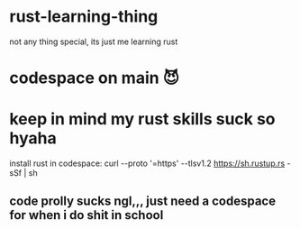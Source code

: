 # rust-learning-thing
not any thing special, its just me learning rust

# codespace on main :smiling_imp:

# keep in mind my rust skills suck so hyaha
install rust in codespace: curl --proto '=https' --tlsv1.2 https://sh.rustup.rs -sSf | sh

## code prolly sucks ngl,,, just need a codespace for when i do shit in school
